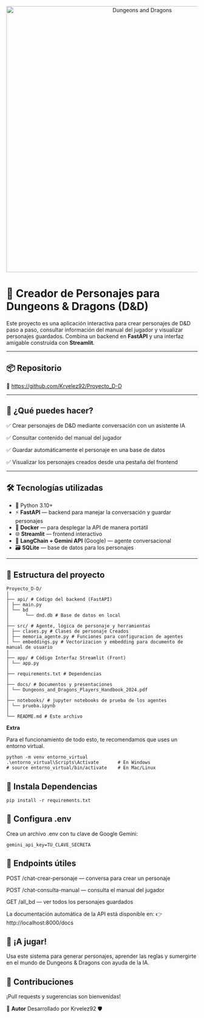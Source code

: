 <p align="center">
  <img src="https://images.ctfassets.net/swt2dsco9mfe/2jKQC6i2BM1HNQIzau3Biv/01bee47c8170a7d7f3f54f79777c4f3e/158867_670x370.jpg" alt="Dungeons and Dragons" width="700"/>
</p>

# 🐉 Creador de Personajes para Dungeons & Dragons (D&D)

Este proyecto es una aplicación interactiva para crear personajes de D&D paso a paso, consultar información del manual del jugador y visualizar personajes guardados. Combina un backend en **FastAPI** y una interfaz amigable construida con **Streamlit**.

---

## 📦 Repositorio

🔗 https://github.com/Krvelez92/Proyecto_D-D

---

## 🚀 ¿Qué puedes hacer?

✅ Crear personajes de D&D mediante conversación con un asistente IA  

✅ Consultar contenido del manual del jugador  

✅ Guardar automáticamente el personaje en una base de datos 

✅ Visualizar los personajes creados desde una pestaña del frontend  

---

## 🛠️ Tecnologías utilizadas

- 🐍 Python 3.10+
- ⚡ **FastAPI** — backend para manejar la conversación y guardar personajes
- 🐳 **Docker** — para desplegar la API de manera portátil
- 🌐 **Streamlit** — frontend interactivo
- 🧠 **LangChain + Gemini API** (Google) — agente conversacional
- 🗃 **SQLite** — base de datos para los personajes

---
## 📁 Estructura del proyecto

```
Proyecto_D-D/
│
├── api/ # Código del backend (FastAPI)
│ ├── main.py
│ └── bd
│      └── dnd.db # Base de datos en local
│
├── src/ # Agente, lógica de personaje y herramientas
│ ├── clases.py # Clases de personaje Creados
│ ├── memoria_agente.py # Funciones para configuracion de agentes
│ └── embeddings.py # Vectorizacion y embedding para documento de manual de usuario
│
├── app/ # Código Interfaz Streamlit (Front)
│ └── app.py
│
├── requirements.txt # Dependencias
│
├── docs/ # Documentos y presentaciones
│ └── Dungeons_and_Dragons_Players_Handbook_2024.pdf
│
├── notebooks/ # jupyter notebooks de prueba de los agentes
│ └── prueba.ipynb
│
└── README.md # Este archivo
```

**Extra**

Para el funcionamiento de todo esto, te recomendamos que uses un entorno virtual.
```
python -m venv entorno_virtual
.\entorno_virtual\Scripts\Activate       # En Windows
# source entorno_virtual/bin/activate    # En Mac/Linux
```
## 🧩 Instala Dependencias
```
pip install -r requirements.txt
```
## 🔐 Configura .env
Crea un archivo .env con tu clave de Google Gemini:
```
gemini_api_key=TU_CLAVE_SECRETA
```
## 🧪 Endpoints útiles
POST /chat-crear-personaje — conversa para crear un personaje

POST /chat-consulta-manual — consulta el manual del jugador

GET /all_bd — ver todos los personajes guardados

La documentación automática de la API está disponible en:
👉 http://localhost:8000/docs

## 🎲 ¡A jugar!
Usa este sistema para generar personajes, aprender las reglas y sumergirte en el mundo de Dungeons & Dragons con ayuda de la IA.

## 🤝 Contribuciones
¡Pull requests y sugerencias son bienvenidas!





🧙 **Autor**
Desarrollado por Krvelez92 🛡️

